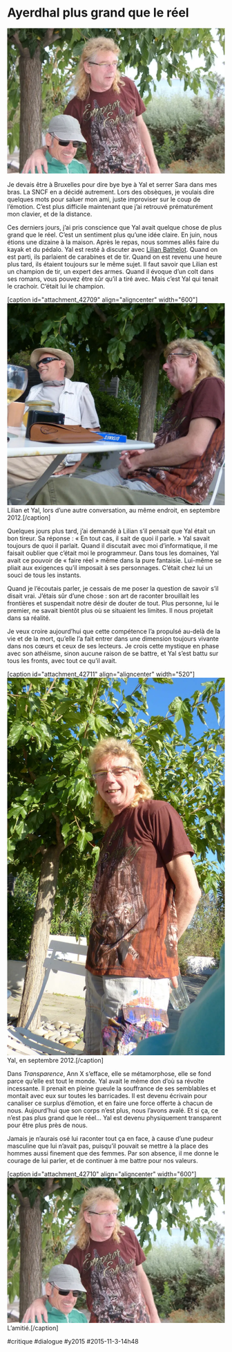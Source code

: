 # Ayerdhal plus grand que le réel

![](_i/IMG_1017.webp)

Je devais être à Bruxelles pour dire bye bye à Yal et serrer Sara dans mes bras. La SNCF en a décidé autrement. Lors des obsèques, je voulais dire quelques mots pour saluer mon ami, juste improviser sur le coup de l’émotion. C’est plus difficile maintenant que j’ai retrouvé prématurément mon clavier, et de la distance.

Ces derniers jours, j’ai pris conscience que Yal avait quelque chose de plus grand que le réel. C’est un sentiment plus qu’une idée claire. En juin, nous étions une dizaine à la maison. Après le repas, nous sommes allés faire du kayak et du pédalo. Yal est resté à discuter avec [Lilian Bathelot](#bathelot). Quand on est parti, ils parlaient de carabines et de tir. Quand on est revenu une heure plus tard, ils étaient toujours sur le même sujet. Il faut savoir que Lilian est un champion de tir, un expert des armes. Quand il évoque d’un colt dans ses romans, vous pouvez être sûr qu’il a tiré avec. Mais c’est Yal qui tenait le crachoir. C’était lui le champion.

[caption id="attachment\_42709" align="aligncenter" width="600"]![Lilian et Yal, lors d’une autre conversation, au même endroit, en septembre 2012.](_i/P1050643.webp) Lilian et Yal, lors d’une autre conversation, au même endroit, en septembre 2012.[/caption]

Quelques jours plus tard, j’ai demandé à Lilian s’il pensait que Yal était un bon tireur. Sa réponse : « En tout cas, il sait de quoi il parle. » Yal savait toujours de quoi il parlait. Quand il discutait avec moi d’informatique, il me faisait oublier que c’était moi le programmeur. Dans tous les domaines, Yal avait ce pouvoir de « faire réel » même dans la pure fantaisie. Lui-même se pliait aux exigences qu’il imposait à ses personnages. C’était chez lui un souci de tous les instants.

Quand je l’écoutais parler, je cessais de me poser la question de savoir s’il disait vrai. J’étais sûr d’une chose : son art de raconter brouillait les frontières et suspendait notre désir de douter de tout. Plus personne, lui le premier, ne savait bientôt plus où se situaient les limites. Il nous projetait dans sa réalité.

 Je veux croire aujourd’hui que cette compétence l’a propulsé au-delà de la vie et de la mort, qu’elle l’a fait entrer dans une dimension toujours vivante dans nos cœurs et ceux de ses lecteurs. Je crois cette mystique en phase avec son athéisme, sinon aucune raison de se battre, et Yal s’est battu sur tous les fronts, avec tout ce qu’il avait.

[caption id="attachment\_42711" align="aligncenter" width="520"]![Yal, en septembre 2012.](_i/P1050713.webp) Yal, en septembre 2012.[/caption]

Dans *Transparence*, Ann X s’efface, elle se métamorphose, elle se fond parce qu’elle est tout le monde. Yal avait le même don d’où sa révolte incessante. Il prenait en pleine gueule la souffrance de ses semblables et montait avec eux sur toutes les barricades. Il est devenu écrivain pour canaliser ce surplus d’émotion, et en faire une force offerte à chacun de nous. Aujourd’hui que son corps n’est plus, nous l’avons avalé. Et si ça, ce n’est pas plus grand que le réel… Yal est devenu physiquement transparent pour être plus près de nous.

Jamais je n’aurais osé lui raconter tout ça en face, à cause d’une pudeur masculine que lui n’avait pas, puisqu’il pouvait se mettre à la place des hommes aussi finement que des femmes. Par son absence, il me donne le courage de lui parler, et de continuer à me battre pour nos valeurs.

[caption id="attachment\_42710" align="aligncenter" width="600"]![L’amitié.](_i/IMG_1017.webp) L’amitié.[/caption]



#critique #dialogue #y2015 #2015-11-3-14h48

